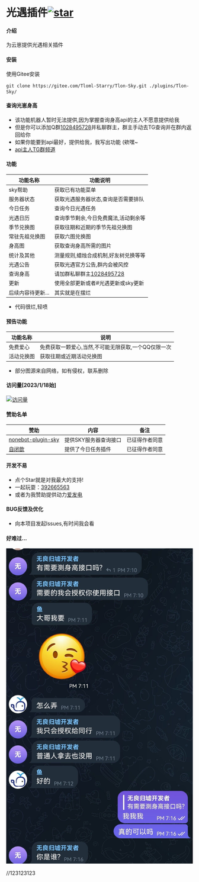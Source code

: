# 光遇插件<a href='https://gitee.com/Tloml-Starry/SKY-GuangYu-plugin/stargazers'><img src='https://gitee.com/Tloml-Starry/SKY-GuangYu-plugin/badge/star.svg?theme=dark' alt='star'></img></a>

#### 介绍
为云崽提供光遇相关插件

#### 安装
使用Gitee安装
```
git clone https://gitee.com/Tloml-Starry/Tlon-Sky.git ./plugins/Tlon-Sky/
```
#### 查询光崽身高
* 该功能机器人暂时无法提供,因为掌握查询身高api的主人不愿意提供给我
* 但是你可以添加Q群[1028495728](https://jq.qq.com/?_wv=1027&k=YQ2G0IP6)并私聊群主，群主手动去TG查询并在群内返回给你
* 如果你能要到api最好，提供给我，我写出功能 (欸嘿~
* [api主人TG群频道](https://t.me/+TWTYabitFzRkNjU1)
#### 功能
| 功能名称  |  功能说明  |
|-------| ----- |
| sky帮助| 获取已有功能菜单 |
| 服务器状态 | 获取光遇服务器状态,查询是否需要排队 |
| 今日任务 | 查询今日光遇任务 |
| 光遇日历 | 查询季节剩余,今日免费魔法,活动剩余等 |
| 季节兑换图 | 获取往期和近期的季节先祖兑换图 |
| 常驻先祖兑换图 | 获取六图兑换图 |
| 身高图 | 获取查询身高所需的图片 | 
| 统计及其他 | 测量规则,蜡烛合成机制,好友树兑换等等 |
| 光遇公告 | 获取光遇官方公告,群内会被风控 |
| 查询身高 | 请加群私聊群主[1028495728](https://jq.qq.com/?_wv=1027&k=YQ2G0IP6) |
| 更新 | 使用全部更新或者#光遇更新或sky更新 |
| 后续内容待更新... |其实就是在摆烂|
 * 代码很烂,轻喷

#### 预告功能
| 功能名称 | 说明 |
| -------| ----- |
| 免费爱心 | 免费获取一颗爱心,当然,不可能无限获取,一个QQ仅限一次 |
| 活动兑换图 | 获取往期或近期活动兑换图 |
 * 部分图源来自网络，如有侵权，联系删除

#### 访问量[2023/1/18始]
[![访问量](https://profile-counter.glitch.me/SKY-GuangYu-plugin/count.svg)](https://gitee.com/Tloml-Starry/SKY-GuangYu-plugin/edit/master)


#### 赞助名单
| 赞助 | 内容 | 备注 |
| -------| ----- | ------ |
| [nonebot-plugin-sky](https://github.com/Kaguya233qwq/nonebot_plugin_sky) | 提供SKY服务器查询接口 | 已征得作者同意 |
| [自闭歆](https://gitee.com/xin-closing-fuse) | 提供了今日任务插件 | 已征得作者同意 |


#### 开发不易

 * 点个Star就是对我最大的支持!
 * 一起玩耍：[392665563](https://jq.qq.com/?_wv=1027&k=VQAEpAlH)
 * 或者为我赞助提供动力[爱发电](https://afdian.net/a/Tloml-Starry)
#### BUG反馈及优化
 * 向本项目发起lssues,有时间我会看

#### 好难过...
<p align="center">
<img width = "600" src="resource/QQ图片20230131200416.jpg">
</p>

//123123123
